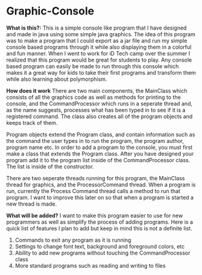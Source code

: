 # Graphic-Console
**What is this?:**
This is a simple console like program that I have designed and made in java using
some simple java graphics. The idea of this program was to make a program that I could
export as a jar file and run my simple console based programs through it while also displaying them in a 
colorful and fun manner. When I went to work for iD Tech camp over the summer I realized
that this program would be great for students to play. Any console based program can easily be made 
to run through this console which makes it a great way for kids to take their first programs 
and transform them while also learning about polymorphism. 

**How does it work**
There are two main components, the MainClass which consists of all the graphics code
as well as methods for printing to the console, and the CommandProcessor which runs in
a seperate thread and, as the name suggests, processes what has been typed in to see
if it is a registered command. The class also creates all of the program objects and
keeps track of them. 

Program objects extend the Program class, and contain information such as the command
the user types in to run the program, the program author, program name etc. In order to
add a program to the console, you must first make a class that extends the Program class.
After you have designed your program add it to the program list inside of the CommandProcessor class.
The list is inside of the constructor.

There are two seperate threads running for this program, the MainClass thread for graphics, and the 
ProcessorCommand thread. When a program is run, currently the Process Command thread calls a method to 
run that program. I want to improve this later on so that when a program is started a new thread is made.

**What will be added?**
I want to make this program easier to use for new programmers as well as simplify the process
of adding programs. Here is a quick list of features I plan to add but keep in mind this is not
a definite list.
1. Commands to exit any program as it is running
2. Settings to change font text, background and foreground colors, etc
3. Ability to add new programs without touching the CommandProcessor class
4. More standard programs such as reading and writing to files
